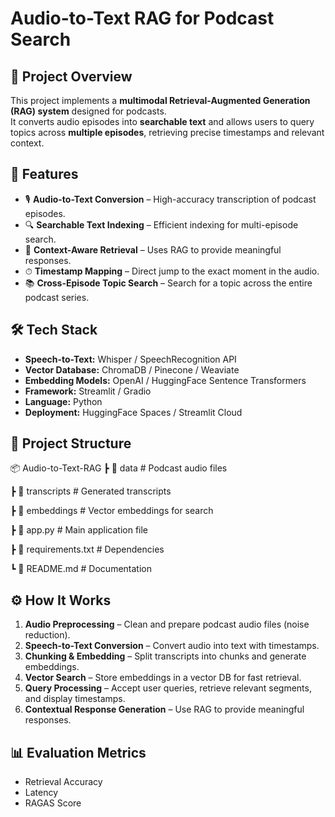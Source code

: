 # Audio-to-Text RAG for Podcast Search

## 📌 Project Overview
This project implements a **multimodal Retrieval-Augmented Generation (RAG) system** designed for podcasts.  
It converts audio episodes into **searchable text** and allows users to query topics across **multiple episodes**, retrieving precise timestamps and relevant context.

## 🚀 Features
- 🎙 **Audio-to-Text Conversion** – High-accuracy transcription of podcast episodes.
- 🔍 **Searchable Text Indexing** – Efficient indexing for multi-episode search.
- 🧠 **Context-Aware Retrieval** – Uses RAG to provide meaningful responses.
- ⏱ **Timestamp Mapping** – Direct jump to the exact moment in the audio.
- 📚 **Cross-Episode Topic Search** – Search for a topic across the entire podcast series.

## 🛠 Tech Stack
- **Speech-to-Text:** Whisper / SpeechRecognition API
- **Vector Database:** ChromaDB / Pinecone / Weaviate
- **Embedding Models:** OpenAI / HuggingFace Sentence Transformers
- **Framework:** Streamlit / Gradio
- **Language:** Python
- **Deployment:** HuggingFace Spaces / Streamlit Cloud

## 📂 Project Structure
📦 Audio-to-Text-RAG
┣ 📂 data # Podcast audio files

┣ 📂 transcripts # Generated transcripts

┣ 📂 embeddings # Vector embeddings for search

┣ 📜 app.py # Main application file

┣ 📜 requirements.txt # Dependencies

┗ 📜 README.md # Documentation


## ⚙️ How It Works
1. **Audio Preprocessing** – Clean and prepare podcast audio files (noise reduction).
2. **Speech-to-Text Conversion** – Convert audio into text with timestamps.
3. **Chunking & Embedding** – Split transcripts into chunks and generate embeddings.
4. **Vector Search** – Store embeddings in a vector DB for fast retrieval.
5. **Query Processing** – Accept user queries, retrieve relevant segments, and display timestamps.
6. **Contextual Response Generation** – Use RAG to provide meaningful responses.

## 📊 Evaluation Metrics
- Retrieval Accuracy
- Latency
- RAGAS Score


